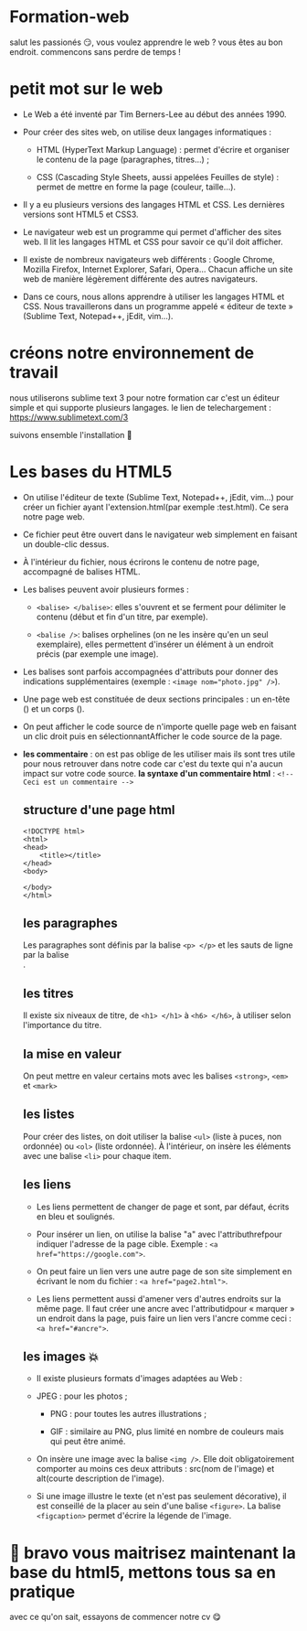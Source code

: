 # Formation-web

salut les passionés :smirk:, vous voulez apprendre le web ? vous êtes au bon endroit.
commencons sans perdre de temps !

# petit mot sur le web 

* Le Web a été inventé par Tim Berners-Lee au début des années 1990.

* Pour créer des sites web, on utilise deux langages informatiques :

  * HTML (HyperText Markup Language) : permet d'écrire et organiser le contenu de la page (paragraphes, titres…) ;

  * CSS (Cascading Style Sheets, aussi appelées Feuilles de style) : permet de mettre en forme la page (couleur, taille…).

* Il y a eu plusieurs versions des langages HTML et CSS. Les dernières versions sont HTML5 et CSS3.

* Le navigateur web est un programme qui permet d'afficher des sites web. Il lit les langages HTML et CSS pour savoir ce qu'il doit afficher.

* Il existe de nombreux navigateurs web différents : Google Chrome, Mozilla Firefox, Internet Explorer, Safari, Opera… Chacun affiche un site web de manière légèrement différente des autres navigateurs.

* Dans ce cours, nous allons apprendre à utiliser les langages HTML et CSS. Nous travaillerons dans un programme appelé « éditeur de texte » (Sublime Text, Notepad++, jEdit, vim…).

# créons notre environnement de travail

nous utiliserons sublime text 3 pour notre formation car c'est un éditeur simple et qui supporte plusieurs langages.
le lien de telechargement : https://www.sublimetext.com/3

suivons ensemble l'installation :runner:

# Les bases du HTML5

* On utilise l'éditeur de texte (Sublime Text, Notepad++, jEdit, vim…) pour créer un fichier ayant l'extension.html(par exemple :test.html). Ce sera notre page web.

* Ce fichier peut être ouvert dans le navigateur web simplement en faisant un double-clic dessus.

* À l'intérieur du fichier, nous écrirons le contenu de notre page, accompagné de balises HTML.

* Les balises peuvent avoir plusieurs formes :

  * ```<balise> </balise>```: elles s'ouvrent et se ferment pour délimiter le contenu (début et fin d'un titre, par exemple).

  * ```<balise />```: balises orphelines (on ne les insère qu'en un seul exemplaire), elles permettent d'insérer un élément à un endroit précis (par exemple une image).

* Les balises sont parfois accompagnées d'attributs pour donner des indications supplémentaires (exemple : ```<image nom="photo.jpg" />```).

* Une page web est constituée de deux sections principales : un en-tête (<head>) et un corps (<body>).

* On peut afficher le code source de n'importe quelle page web en faisant un clic droit puis en sélectionnantAfficher le code source de la page.

* **les commentaire** : on est pas oblige de les utiliser mais ils sont tres utile pour nous retrouver dans notre code car c'est du texte qui n'a aucun impact sur votre code source.
**la syntaxe d'un commentaire html** : ```<!-- Ceci est un commentaire -->```

  ## structure d'une page html
  
  ```
  <!DOCTYPE html>
  <html>
  <head>
      <title></title>
  </head>
  <body>

  </body>
  </html>
  ```

  ## les paragraphes
  
  Les paragraphes sont définis par la balise ```<p> </p>``` et les sauts de ligne par la balise <br>.
  
  ## les titres
  
  Il existe six niveaux de titre, de ```<h1> </h1>``` à ```<h6> </h6>```, à utiliser selon l'importance du titre.
  
  ## la mise en valeur
  
  On peut mettre en valeur certains mots avec les balises ```<strong>```, ```<em>``` et ```<mark>```
  
  ## les listes
  
  Pour créer des listes, on doit utiliser la balise ```<ul>``` (liste à puces, non ordonnée) ou ```<ol>``` (liste ordonnée). À l'intérieur, on insère les éléments avec une balise ```<li>``` pour chaque item.
  
  ## les liens
  
  * Les liens permettent de changer de page et sont, par défaut, écrits en bleu et soulignés.

  * Pour insérer un lien, on utilise la balise "a" avec l'attributhrefpour indiquer l'adresse de la page cible. Exemple : ```<a href="https://google.com">```.

  * On peut faire un lien vers une autre page de son site simplement en écrivant le nom du fichier : ```<a href="page2.html">```.

  * Les liens permettent aussi d'amener vers d'autres endroits sur la même page. Il faut créer une ancre avec l'attributidpour « marquer » un endroit dans la page, puis faire un lien vers l'ancre comme ceci : ```<a href="#ancre">```.
  
  ## les images :boom:
  
  * Il existe plusieurs formats d'images adaptées au Web :

  * JPEG : pour les photos ;

    * PNG : pour toutes les autres illustrations ;

    * GIF : similaire au PNG, plus limité en nombre de couleurs mais qui peut être animé.

  * On insère une image avec la balise  ```<img />```. Elle doit obligatoirement comporter au moins ces deux attributs :  src(nom de l'image) et  alt(courte description de l'image).

  * Si une image illustre le texte (et n'est pas seulement décorative), il est conseillé de la placer au sein d'une balise  ```<figure>```. La balise  ```<figcaption>``` permet d'écrire la légende de l'image.
  
# :clap: bravo vous maitrisez maintenant la base du html5, mettons tous sa en pratique

avec ce qu'on sait, essayons de commencer notre cv :yum:

